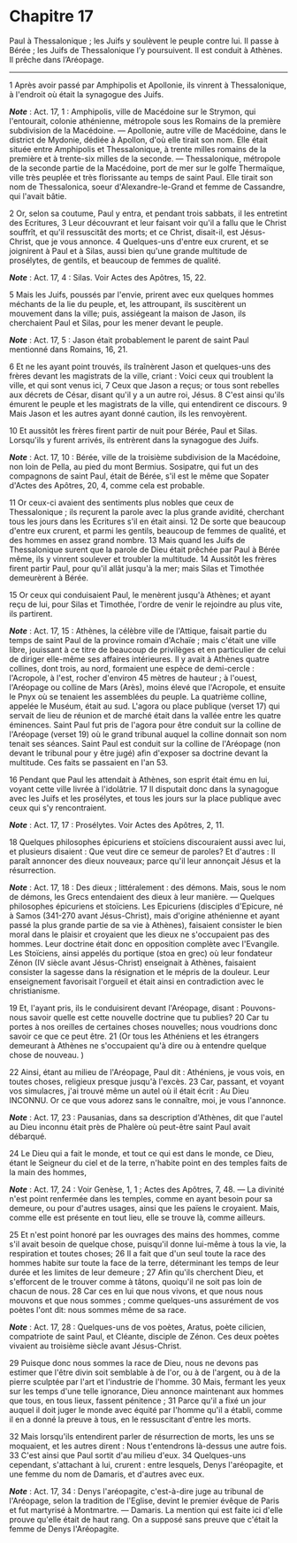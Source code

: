 # Chapitre 17

Paul à Thessalonique ; les Juifs y soulèvent le peuple contre lui.
Il passe à Bérée ; les Juifs de Thessalonique l’y poursuivent.
Il est conduit à Athènes.
Il prêche dans l’Aréopage.

***

1 Après avoir passé par Amphipolis et Apollonie, ils vinrent à Thessalonique, à l'endroit où était la synagogue des Juifs.

***Note*** :  Act. 17, 1 : Amphipolis, ville de Macédoine sur le Strymon, qui l'entourait, colonie athénienne, métropole sous les Romains de la première subdivision de la Macédoine. ― Apollonie, autre ville de Macédoine, dans le district de Mydonie, dédiée à Apollon, d'où elle tirait son nom. Elle était située entre Amphipolis et Thessalonique, à trente milles romains de la première et à trente-six milles de la seconde. ― Thessalonique, métropole de la seconde partie de la Macédoine, port de mer sur le golfe Thermaïque, ville très peuplée et très florissante au temps de saint Paul. Elle tirait son nom de Thessalonica, soeur d'Alexandre-le-Grand et femme de Cassandre, qui l'avait bâtie.

2 Or, selon sa coutume, Paul y entra, et pendant trois sabbats, il les entretint des Ecritures, 3 Leur découvrant et leur faisant voir qu'il a fallu que le Christ souffrît, et qu'il ressuscitât des morts; et ce Christ, disait-il, est Jésus-Christ, que je vous annonce. 4 Quelques-uns d'entre eux crurent, et se joignirent à Paul et à Silas, aussi bien qu'une grande multitude de prosélytes, de gentils, et beaucoup de femmes de qualité.

***Note*** :  Act. 17, 4 : Silas. Voir Actes des Apôtres, 15, 22.


5 Mais les Juifs, poussés par l'envie, prirent avec eux quelques hommes méchants de la lie du peuple, et, les attroupant, ils suscitèrent un mouvement dans la ville; puis, assiégeant la maison de Jason, ils cherchaient Paul et Silas, pour les mener devant le peuple.

***Note*** :  Act. 17, 5 : Jason était probablement le parent de saint Paul mentionné dans Romains, 16, 21.

6 Et ne les ayant point trouvés, ils traînèrent Jason et quelques-uns des frères devant les magistrats de la ville, criant : Voici ceux qui troublent la ville, et qui sont venus ici, 7 Ceux que Jason a reçus; or tous sont rebelles aux décrets de César, disant qu'il y a un autre roi, Jésus. 8 C'est ainsi qu'ils émurent le peuple et les magistrats de la ville, qui entendirent ce discours. 9 Mais Jason et les autres ayant donné caution, ils les renvoyèrent.


10 Et aussitôt les frères firent partir de nuit pour Bérée, Paul et Silas. Lorsqu'ils y furent arrivés, ils entrèrent dans la synagogue des Juifs.

***Note*** :  Act. 17, 10 : Bérée, ville de la troisième subdivision de la Macédoine, non loin de Pella, au pied du mont Bermius. Sosipatre, qui fut un des compagnons de saint Paul, était de Bérée, s'il est le même que Sopater d'Actes des Apôtres, 20, 4, comme cela est probable.

11 Or ceux-ci avaient des sentiments plus nobles que ceux de Thessalonique ; ils reçurent la parole avec la plus grande avidité, cherchant tous les jours dans les Ecritures s'il en était ainsi. 12 De sorte que beaucoup d'entre eux crurent, et parmi les gentils, beaucoup de femmes de qualité, et des hommes en assez grand nombre. 13 Mais quand les Juifs de Thessalonique surent que la parole de Dieu était prêchée par Paul à Bérée même, ils y vinrent soulever et troubler la multitude. 14 Aussitôt les frères firent partir Paul, pour qu'il allât jusqu'à la mer; mais Silas et Timothée demeurèrent à Bérée.


15 Or ceux qui conduisaient Paul, le menèrent jusqu'à Athènes; et ayant reçu de lui, pour Silas et Timothée, l'ordre de venir le rejoindre au plus vite, ils partirent.

***Note*** :  Act. 17, 15 : Athènes, la célèbre ville de l'Attique, faisait partie du temps de saint Paul de la province romain d'Achaïe ; mais c'était une ville libre, jouissant à ce titre de beaucoup de privilèges et en particulier de celui de diriger elle-même ses affaires intérieures. Il y avait à Athènes quatre collines, dont trois, au nord, formaient une espèce de demi-cercle : l'Acropole, à l'est, rocher d'environ 45 mètres de hauteur ; à l'ouest, l'Aréopage ou colline de Mars (Arès), moins élevé que l'Acropole, et ensuite le Pnyx où se tenaient les assemblées du peuple. La quatrième colline, appelée le Muséum, était au sud. L'agora ou place publique (verset 17) qui servait de lieu de réunion et de marché était dans la vallée entre les quatre éminences. Saint Paul fut pris de l'agora pour être conduit sur la colline de l'Aréopage (verset 19) où le grand tribunal auquel la colline donnait son nom tenait ses séances. Saint Paul est conduit sur la colline de l'Aréopage (non devant le tribunal pour y être jugé)
afin d'exposer sa doctrine devant la multitude. Ces faits se passaient en l'an 53.


16 Pendant que Paul les attendait à Athènes, son esprit était ému en lui, voyant cette ville livrée à l'idolâtrie. 17 Il disputait donc dans la synagogue avec les Juifs et les prosélytes, et tous les jours sur la place publique avec ceux qui s'y rencontraient.

***Note*** :  Act. 17, 17 : Prosélytes. Voir Actes des Apôtres, 2, 11.

18 Quelques philosophes épicuriens et stoïciens discouraient aussi avec lui, et plusieurs disaient : Que veut dire ce semeur de paroles? Et d'autres : Il paraît annoncer des dieux nouveaux; parce qu'il leur annonçait Jésus et la résurrection.

***Note*** :  Act. 17, 18 : Des dieux ; littéralement : des démons. Mais, sous le nom de démons, les Grecs entendaient des dieux à leur manière. ― Quelques philosophes épicuriens et stoïciens. Les Epicuriens (disciples d'Epicure, né à Samos (341-270 avant Jésus-Christ), mais d'origine athénienne et ayant passé la plus grande partie de sa vie à Athènes), faisaient consister le bien moral dans le plaisir et croyaient que les dieux ne s'occupaient pas des hommes. Leur doctrine était donc en opposition complète avec l'Evangile. Les Stoïciens, ainsi appelés du portique (stoa en grec) où leur fondateur Zénon (IV siècle avant Jésus-Christ) enseignait à Athènes, faisaient consister la sagesse dans la résignation et le mépris de la douleur. Leur enseignement favorisait l'orgueil et était ainsi en contradiction avec le christianisme.

19 Et, l'ayant pris, ils le conduisirent devant l'Aréopage, disant : Pouvons-nous savoir quelle est cette nouvelle doctrine que tu publies? 20 Car tu portes à nos oreilles de certaines choses nouvelles; nous voudrions donc savoir ce que ce peut être. 21 (Or tous les Athéniens et les étrangers demeurant à Athènes ne s'occupaient qu'à dire ou à entendre quelque chose de nouveau. )


22 Ainsi, étant au milieu de l'Aréopage, Paul dit : Athéniens, je vous vois, en toutes choses, religieux presque jusqu'à l'excès. 23 Car, passant, et voyant vos simulacres, j'ai trouvé même un autel où il était écrit : Au Dieu INCONNU. Or ce que vous adorez sans le connaître, moi, je vous l'annonce.

***Note*** :  Act. 17, 23 : Pausanias, dans sa description d'Athènes, dit que l'autel au Dieu inconnu était près de Phalère où peut-être saint Paul avait débarqué.

24 Le Dieu qui a fait le monde, et tout ce qui est dans le monde, ce Dieu, étant le Seigneur du ciel et de la terre, n'habite point en des temples faits de la main des hommes,

***Note*** :  Act. 17, 24 : Voir Genèse, 1, 1 ; Actes des Apôtres, 7, 48. ― La divinité n'est point renfermée dans les temples, comme en ayant besoin pour sa demeure, ou pour d'autres usages, ainsi que les païens le croyaient. Mais, comme elle est présente en tout lieu, elle se trouve là, comme ailleurs.

25 Et n'est point honoré par les ouvrages des mains des hommes, comme s'il avait besoin de quelque chose, puisqu'il donne lui-même à tous la vie, la respiration et toutes choses; 26 Il a fait que d'un seul toute la race des hommes habite sur toute la face de la terre, déterminant les temps de leur durée et les limites de leur demeure ; 27 Afin qu'ils cherchent Dieu, et s'efforcent de le trouver comme à tâtons, quoiqu'il ne soit pas loin de chacun de nous. 28 Car ces en lui que nous vivons, et que nous nous mouvons et que nous sommes ; comme quelques-uns assurément de vos poètes l'ont dit: nous sommes même de sa race.

***Note*** :  Act. 17, 28 : Quelques-uns de vos poètes, Aratus, poète cilicien, compatriote de saint Paul, et Cléante, disciple de Zénon. Ces deux poètes vivaient au troisième siècle avant Jésus-Christ.

29 Puisque donc nous sommes la race de Dieu, nous ne devons pas estimer que l'être divin soit semblable à de l'or, ou à de l'argent, ou à de la pierre sculptée par l'art et l'industrie de l'homme. 30 Mais, fermant les yeux sur les temps d'une telle ignorance, Dieu annonce maintenant aux hommes que tous, en tous lieux, fassent pénitence ; 31 Parce qu'il a fixé un jour auquel il doit juger le monde avec équité par l'homme qu'il a établi, comme il en a donné la preuve à tous, en le ressuscitant d'entre les morts.


32 Mais lorsqu'ils entendirent parler de résurrection de morts, les uns se moquaient, et les autres dirent : Nous t'entendrons là-dessus une autre fois. 33 C'est ainsi que Paul sortit d'au milieu d'eux. 34 Quelques-uns cependant, s'attachant à lui, crurent : entre lesquels, Denys l'aréopagite, et une femme du nom de Damaris, et d'autres avec eux.

***Note*** :  Act. 17, 34 : Denys l'aréopagite, c'est-à-dire juge au tribunal de l'Aréopage, selon la tradition de l'Eglise, devint le premier évêque de Paris et fut martyrisé à Montmartre. ― Damaris. La mention qui est faite ici d'elle prouve qu'elle était de haut rang. On a supposé sans preuve que c'était la femme de Denys l'Aréopagite.

